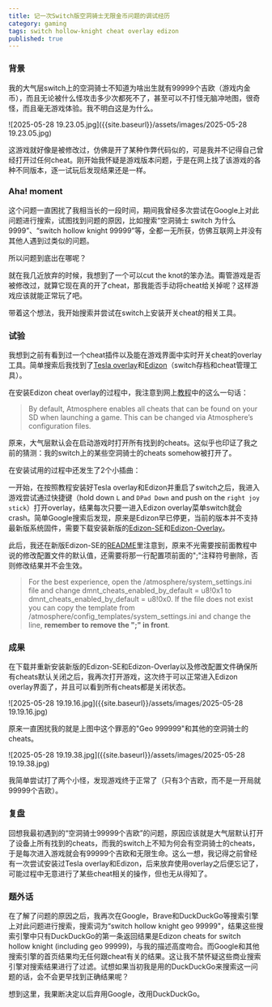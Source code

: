 ```yaml
---
title: 记一次Switch版空洞骑士无限金币问题的调试经历
category: gaming
tags: switch hollow-knight cheat overlay edizon
published: true
---
```


### 背景

我的大气层switch上的空洞骑士不知道为啥出生就有99999个吉欧（游戏内金币），而且无论被什么怪攻击多少次都死不了，甚至可以不打怪无脑冲地图，很奇怪，而且毫无游戏体验。我不明白这是为什么。

![2025-05-28 19.23.05.jpg]({{site.baseurl}}/assets/images/2025-05-28 19.23.05.jpg)

这游戏就好像是被修改过，仿佛是开了某种作弊代码似的，可是我并不记得自己曾经打开过任何cheat。刚开始我怀疑是游戏版本问题，于是在网上找了该游戏的各种不同版本，逐一试玩后发现结果还是一样。

### Aha! moment

这个问题一直困扰了我相当长的一段时间，期间我曾经多次尝试在Google上对此问题进行搜索，试图找到问题的原因，比如搜索“空洞骑士 switch 为什么 9999”、“switch hollow knight 99999”等，全都一无所获，仿佛互联网上并没有其他人遇到过类似的问题。

所以问题到底出在哪呢？

就在我几近放弃的时候，我想到了一个可以cut the knot的笨办法。甭管游戏是否被修改过，就算它现在真的开了cheat，那我能否手动将cheat给关掉呢？这样游戏应该就能正常玩了吧。

带着这个想法，我开始搜索并尝试在switch上安装开关cheat的相关工具。

### 试验

我想到之前有看到过一个cheat插件以及能在游戏界面中实时开关cheat的overlay工具。简单搜索后我找到了[Tesla overlay](https://gbatemp.net/threads/tesla-the-nintendo-switch-overlay-menu.557362/)和[Edizon](https://github.com/WerWolv/EdiZon)（switch存档和cheat管理工具）。

在安装Edizon cheat overlay的过程中，我注意到网上[教程](https://www.cfwaifu.com/edizon-cheats/)中的这么一句话：

> By default, Atmosphere enables all cheats that can be found on your SD when launching a game. This can be changed via Atmosphere’s configuration files.

原来，大气层默认会在启动游戏时打开所有找到的cheats。这似乎也印证了我之前的猜测：我的switch上的某些空洞骑士的cheats somehow被打开了。

在安装试用的过程中还发生了2个小插曲：

一开始，在按照教程安装好Tesla overlay和Edizon并重启了switch之后，我进入游戏尝试通过快捷键（hold down `L` and `DPad Down` and push on the `right joy stick`）打开overlay，结果每次只要一进入Edizon overlay菜单switch就会crash。简单Google搜索后发现，原来是Edizon早已停更，当前的版本并不支持最新版系统固件，需要下载安装新版的[Edizon-SE](https://github.com/tomvita/EdiZon-SE)和[Edizon-Overlay](https://github.com/proferabg/EdiZon-Overlay)。

此后，我还在新版Edizon-SE的[README](https://github.com/tomvita/EdiZon-SE?tab=readme-ov-file#how-to-install)里注意到，原来不光需要按前面教程中说的修改配置文件的默认值，还需要将那一行配置项前面的";"注释符号删除，否则修改结果并不会生效。

> For the best experience, open the /atmosphere/system_settings.ini file and change dmnt_cheats_enabled_by_default = u8!0x1 to dmnt_cheats_enabled_by_default = u8!0x0. If the file does not exist you can copy the template from /atmosphere/config_templates/system_settings.ini and change the line, **remember to remove the ";" in front**.

### 成果

在下载并重新安装新版的Edizon-SE和Edizon-Overlay以及修改配置文件确保所有cheats默认关闭之后，我再次打开游戏，这次终于可以正常进入Edizon overlay界面了，并且可以看到所有cheats都是关闭状态。

![2025-05-28 19.19.16.jpg]({{site.baseurl}}/assets/images/2025-05-28 19.19.16.jpg)

原来一直困扰我的就是上图中这个罪恶的"Geo 999999"和其他的空洞骑士的cheats。

![2025-05-28 19.19.38.jpg]({{site.baseurl}}/assets/images/2025-05-28 19.19.38.jpg)

我简单尝试打了两个小怪，发现游戏终于正常了（只有3个吉欧，而不是一开局就99999个吉欧）。

### 复盘

回想我最初遇到的“空洞骑士99999个吉欧”的问题，原因应该就是大气层默认打开了设备上所有找到的cheats，而我的switch上不知为何会有空洞骑士的cheats，于是每次进入游戏就会有99999个吉欧和无限生命。这么一想，我记得之前曾经有一次尝试安装过Tesla overlay和Edizon，后来放弃使用overlay之后便忘记了，可能过程中无意进行了某些cheat相关的操作，但也无从得知了。

### 题外话

在了解了问题的原因之后，我再次在Google，Brave和DuckDuckGo等搜索引擎上对此问题进行搜索，搜索词为“switch hollow knight geo 99999"，结果这些搜索引擎中只有DuckDuckGo的第一条返回结果是Edizon cheats for switch hollow knight (including geo 99999)，与我的描述高度吻合。而Google和其他搜索引擎的首页结果均无任何跟cheat有关的结果。这让我不禁怀疑这些商业搜索引擎对搜索结果进行了过滤。试想如果当初我是用的DuckDuckGo来搜索这一问题的话，会不会更早找到正确结果呢？

想到这里，我果断决定以后弃用Google，改用DuckDuckGo。
